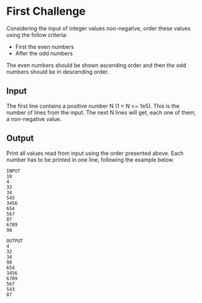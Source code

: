 # First Challenge

Considering the input of integer values non-negative, order these values using the follow criteria:

- First the even numbers
- After the odd numbers

The even numbers should be shown ascending order and then the odd numbers should be in descending order.

## Input

The first line contains a positive number N (1 < N <= 1e5). This is the number of lines from the input. The next N lines will get, each one of them, a non-negative value.

## Output

Print all values read from input using the order presented above. Each number has to be printed in one line, following the example below.

```
INPUT
10
4
32
34
543
3456
654
567
87
6789
98

OUTPUT
4
32
34
98
654
3456
6789
567
543
87
```